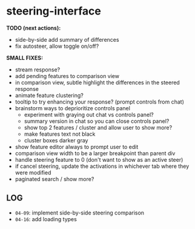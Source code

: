 # steering-interface
 
**TODO (next actions):** 
- side-by-side add summary of differences
- fix autosteer, allow toggle on/off?

**SMALL FIXES:**
- stream response?
- add pending features to comparison view
- in comparison view, subtle highlight the differences in the steered response
- animate feature clustering?
- tooltip to try enhancing your response? (prompt controls from chat)
- brainstorm ways to deprioritize controls panel
    - experiment with graying out chat vs controls panel?
    - summary version in chat so you can close controls panel?
    - show top 2 features / cluster and allow user to show more?
    - make features text not black
    - cluster boxes darker gray
- show feature editor always to prompt user to edit
- comparison view width to be a larger breakpoint than parent div
- handle steering feature to 0 (don't want to show as an active steer)
- if cancel steering, update the activations in whichever tab where they were modified
- paginated search / show more?

## LOG
- `04-09`: implement side-by-side steering comparison
- `04-16`: add loading types
